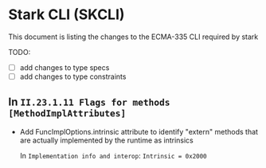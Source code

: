# Stark CLI (SKCLI)

This document is listing the changes to the ECMA-335 CLI required by stark

TODO:

- [ ] add changes to type specs
- [ ] add changes to type constraints

## In `II.23.1.11 Flags for methods [MethodImplAttributes]`

- Add FuncImplOptions.intrinsic attribute to identify "extern" methods that are actually implemented by the runtime as intrinsics

  In `Implementation info and interop`:  `Intrinsic = 0x2000`



